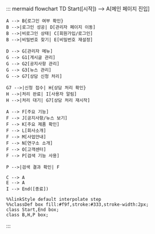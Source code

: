 ::: mermaid
flowchart TD
    Start([시작]) --> A[메인 페이지 진입]

    A --> B{로그인 여부 확인} 
    B -->|로그인 성공| D[관리자 페이지 이동]
    B -->|비로그인 상태| C[회원가입/로그인]
    B -->|비밀번호 찾기| E[비밀번호 재설정]

    D --> G[관리자 메뉴]
    G --> G1[게시글 관리]
    G --> G2[공지사항 관리]
    G --> G3[뉴스 관리]
    G --> G7[상담 신청 처리]

    G7 -->|신청 접수| H{상담 처리 확인}
    H -->|처리 완료| I[사용자 알림]
    H -->|처리 대기| G7[상담 처리 재시작]

    A --> F[주요 기능]
    F --> J[공지사항/뉴스 보기]
    F --> K[주요 제품 확인]
    F --> L[회사소개]
    F --> M[사업안내]
    F --> N[연구소 소개]
    F --> O[고객센터]
    F --> P[검색 기능 사용]

    P -->|검색 결과 확인| F

    C --> A
    E --> A
    I --> End([종료])

    %%linkStyle default interpolate step
    %%classDef box fill:#f9f,stroke:#333,stroke-width:2px;
    class Start,End box;
    class B,H,P box;



:::
